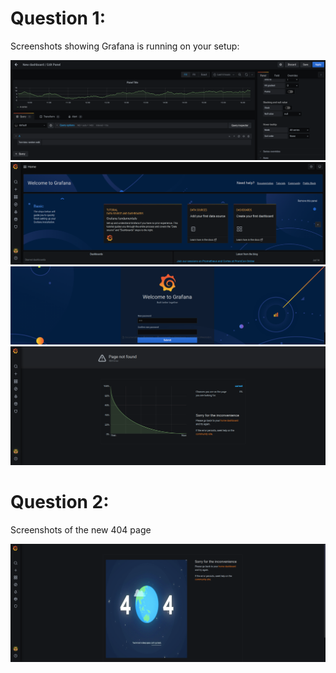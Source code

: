 # Question 1:

Screenshots showing Grafana is running on your setup: 

![snapshot1](localhost_3000_%20(1).png)
![snapshot2](localhost_3000_.png)
![snapshot3](localhost_3000_login.png)
![snapshot4](localhost_3000.png)


# Question 2:

Screenshots of the new 404 page


![snapshot5](new_404.png)


